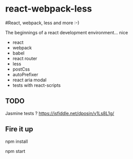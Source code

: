 # react-webpack-less

#React, webpack, less and more :-)

The beginnings of a react development environment... nice

- react
- webpack
- babel
- react router
- less
- postCss
- autoPrefixer
- react aria modal
- tests with react-scripts

## TODO

Jasmine tests ? https://jsfiddle.net/dposin/v1Ls8L1g/

## Fire it up

npm install

npm start
